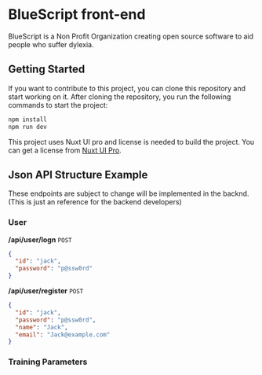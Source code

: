 # BlueScript front-end

BlueScript is a Non Profit Organization creating open source software to aid people who suffer dylexia.

## Getting Started

If you want to contribute to this project, you can clone this repository and start working on it. After cloning the repository, you run the following commands to start the project:

```bash
npm install
npm run dev
```

This project uses Nuxt UI pro and license is needed to build the project. You can get a license from [Nuxt UI Pro](https://ui.nuxt.com/pro/pricing).

## Json API Structure Example

These endpoints are subject to change will be implemented in the backnd. (This is just an reference for the backend developers)

### User

**/api/user/logn** `POST`

```json
{
  "id": "jack",
  "password": "p@ssw0rd"
}
```

**/api/user/register** `POST`

```json
{
  "id": "jack",
  "password": "p@ssw0rd",
  "name": "Jack",
  "email": "Jack@example.com"
}
```

### Training Parameters

